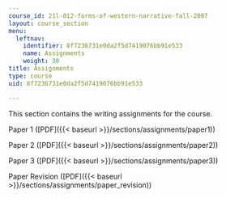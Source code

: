```yaml
---
course_id: 21l-012-forms-of-western-narrative-fall-2007
layout: course_section
menu:
  leftnav:
    identifier: 8f7236731e0da2f5d7419076bb91e533
    name: Assignments
    weight: 30
title: Assignments
type: course
uid: 8f7236731e0da2f5d7419076bb91e533

---
```


This section contains the writing assignments for the course.

Paper 1 ([PDF]({{< baseurl >}}/sections/assignments/paper1))

Paper 2 ([PDF]({{< baseurl >}}/sections/assignments/paper2))

Paper 3 ([PDF]({{< baseurl >}}/sections/assignments/paper3))

Paper Revision ([PDF]({{< baseurl >}}/sections/assignments/paper_revision))